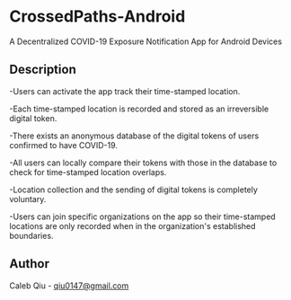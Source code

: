 # CrossedPaths-Android
A Decentralized COVID-19 Exposure Notification App for Android Devices
## Description
-Users can activate the app track their time-stamped location.     

-Each time-stamped location is recorded and stored as an irreversible digital token.   

-There exists an anonymous database of the digital tokens of users confirmed to have COVID-19.   

-All users can locally compare their tokens with those in the database to check for time-stamped location overlaps.   

-Location collection and the sending of digital tokens is completely voluntary.   

-Users can join specific organizations on the app so their time-stamped locations are only recorded when in the organization's established boundaries.   
## Author
Caleb Qiu -
qiu0147@gmail.com
